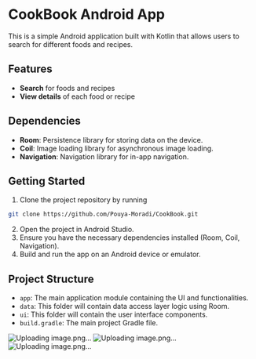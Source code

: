 # CookBook Android App

This is a simple Android application built with Kotlin that allows users to search for different foods and recipes.

## Features

- **Search** for foods and recipes
- **View details** of each food or recipe

## Dependencies

- **Room**: Persistence library for storing data on the device.
- **Coil**: Image loading library for asynchronous image loading.
- **Navigation**: Navigation library for in-app navigation.

## Getting Started

1. Clone the project repository by running
```sh
git clone https://github.com/Pouya-Moradi/CookBook.git
```
2. Open the project in Android Studio.
3. Ensure you have the necessary dependencies installed (Room, Coil, Navigation).
4. Build and run the app on an Android device or emulator.

## Project Structure

- `app`: The main application module containing the UI and functionalities.
- `data`: This folder will contain data access layer logic using Room.
- `ui`: This folder will contain the user interface components.
- `build.gradle`: The main project Gradle file.

![Uploading image.png…]()
![Uploading image.png…]()
![Uploading image.png…]()
